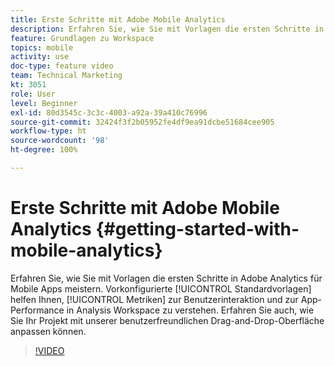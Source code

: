 ```yaml
---
title: Erste Schritte mit Adobe Mobile Analytics
description: Erfahren Sie, wie Sie mit Vorlagen die ersten Schritte in Adobe Analytics für Mobile Apps meistern. Vordefinierte Standardvorlagen helfen Ihnen, die Metriken zur Benutzerinteraktion und zur App-Performance in Analysis Workspace zu verstehen. Erfahren Sie auch, wie Sie Ihr Projekt mit unserer benutzerfreundlichen Drag-and-Drop-Oberfläche anpassen können.
feature: Grundlagen zu Workspace
topics: mobile
activity: use
doc-type: feature video
team: Technical Marketing
kt: 3051
role: User
level: Beginner
exl-id: 80d3545c-3c3c-4003-a92a-39a410c76996
source-git-commit: 32424f3f2b05952fe4df9ea91dcbe51684cee905
workflow-type: ht
source-wordcount: '98'
ht-degree: 100%

---
```


# Erste Schritte mit Adobe Mobile Analytics {#getting-started-with-mobile-analytics}

Erfahren Sie, wie Sie mit Vorlagen die ersten Schritte in Adobe Analytics für Mobile Apps meistern. Vorkonfigurierte [!UICONTROL Standardvorlagen] helfen Ihnen, [!UICONTROL Metriken] zur Benutzerinteraktion und zur App-Performance in Analysis Workspace zu verstehen. Erfahren Sie auch, wie Sie Ihr Projekt mit unserer benutzerfreundlichen Drag-and-Drop-Oberfläche anpassen können.

>[!VIDEO](https://video.tv.adobe.com/v/27826/?quality=12)
